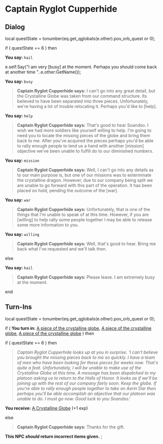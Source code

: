 # Captain Ryglot Cupperhide
## Dialog


local questState = tonumber(eq.get_qglobals(e.other).pov_orb_quest or 0);



if ( questState == 6 ) then



**You say:** `hail`




e.self:Say("I am very [busy] at the moment. Perhaps you should come back at another time "..e.other:GetName());






**You say:** `busy`




>**Captain Ryglot Cupperhide says:** I can't go into any great detail, but the Crystalline Globe was taken from our command structure. Its believed to have been separated into three pieces. Unfortunately, we're having a lot of trouble relocating it. Perhaps you'd like to [help].






**You say:** `help`




>**Captain Ryglot Cupperhide says:** That's good to hear Soandso. I wish we had more soldiers like yourself willing to help. I'm going to need you to locate the missing pieces of the globe and bring them back to me. After you've acquired the pieces perhaps you'd be able to rally enough people to lend us a hand with another [mission] objective we've been unable to fulfill do to our diminished numbers.






**You say:** `mission`




>**Captain Ryglot Cupperhide says:** Well, I can't go into any details as to our main purpose is, but one of our missions was to exterminate the crystalline dragon. However, due to our company being split we are unable to go forward with this part of the operation. It has been placed on hold, pending the outcome of the [war].






**You say:** `war`




>**Captain Ryglot Cupperhide says:** Unfortunately, that is one of the things that I'm unable to speak of at this time. However, if you are [willing] to help rally some people together I may be able to release some more information to you.






**You say:** `willing`




>**Captain Ryglot Cupperhide says:** Well, that's good to hear. Bring me back what I've requested and we'll talk then.


else


**You say:** `hail`




>**Captain Ryglot Cupperhide says:** Please leave. I am extremely busy at the moment.

end

## Turn-Ins

local questState = tonumber(eq.get_qglobals(e.other).pov_orb_quest or 0);





if (  **You turn in:** [A piece of the crystalline globe](/item/25796), [A piece of the crystalline globe](/item/25797), [A piece of the crystalline globe](/item/25798)  ) then 




if ( questState == 6 ) then



>*Captain Ryglot Cupperhide looks up at you in surprise. 'I can't believe you brought the missing pieces back to me so quickly. I have a team of men who have been looking for these pieces for weeks now. That's quite a feat. Unfortunately, I will be unable to make use of the Crystalline Globe at this time. A message has been dispatched to my platoon asking us to return to the Halls of Honor. It looks as if we'll be joining up with the rest of our company fairly soon. Keep the globe. If you're able to rally enough people together to take on Aerin\`Dar then perhaps you'll be able accomplish an objective that our platoon was unable to do. I must go now. Good luck to you Soandso.'*







 **You receive:**  [A Crystalline Globe](/item/25596) (+1 exp)


else



>**Captain Ryglot Cupperhide says:** Thanks for the gift.



**This NPC *should* return incorrect items given.**
;